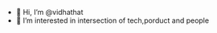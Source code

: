 - 👋 Hi, I’m @vidhathat
- 👀 I’m interested in intersection of tech,porduct and people

<!---
vidhathat/vidhathat is a ✨ special ✨ repository because its `README.md` (this file) appears on your GitHub profile.
You can click the Preview link to take a look at your changes.
--->
